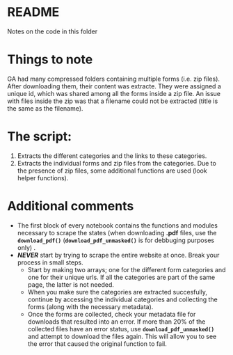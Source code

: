 # README

Notes on the code in this folder

# Things to note

GA had many compressed folders containing multiple forms (i.e. zip files). After downloading them, their content was extracte. They were assigned a unique id, which was shared among all the forms inside a zip file. An issue with files inside the zip was that a filename could not be extracted (title is the same as the filename).

# The script:

1. Extracts the different categories and the links to these categories.
2. Extracts the individual forms and zip files from the categories. Due to the presence of zip files, some additional functions are used (look helper functions).


# Additional comments 

- The first block of every notebook contains the functions and modules necessary to scrape the states (when downloading **.pdf** files, use the **`download_pdf()`** (**`download_pdf_unmasked()`** is for debbuging purposes only) . 
- ***NEVER*** start by trying to scrape the entire website at once. Break your process in small steps. 
  - Start by making two arrays; one for the different form categories and one for their unique urls. If all the categories are part of the same page, the latter is not    needed. 
  - When you make sure the categories are extracted succesfully, continue by accessing the individual categories and collecting the forms (along with the necessary metadata). 
  - Once the forms are collected, check your metadata file for downloads that resulted into an error. If more than 20% of the collected files have an error status, use **`download_pdf_unmasked()`** and attempt to download the files again. This will allow you to see the error that caused the original function to fail. 
